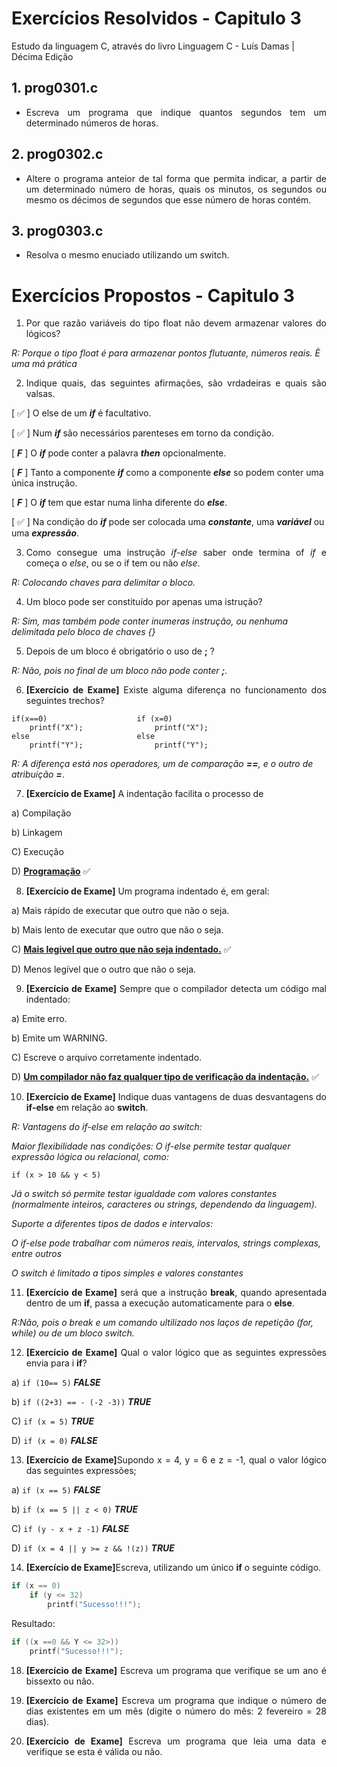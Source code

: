 # Exercícios Resolvidos - Capitulo 3
Estudo da linguagem C, através do livro Linguagem C - Luís Damas | Décima Edição

## 1. prog0301.c
* <p style="text-align: justify">Escreva um programa que indique quantos segundos tem um determinado números de horas.
</p>

## 2. prog0302.c
* <p style="text-align: justify">Altere o programa anteior de tal forma que permita indicar, a partir de um determinado número de horas, quais os minutos, os segundos ou mesmo os décimos de segundos que esse número de horas contém.
</p>

## 3. prog0303.c
* <p style="text-align: justify">Resolva o mesmo enuciado utilizando um switch.
</p>

# Exercícios Propostos - Capitulo 3

1. <p style="text-align: justify">Por que razão variáveis do tipo float não devem armazenar valores do lógicos?
</p>

*R: Porque o tipo float é para armazenar pontos flutuante, números reais. È uma má prática*


2. <p style="text-align: justify">Indique quais, das seguintes afirmações, são vrdadeiras e quais são valsas.
</p>

[ ✅ ] O else de um ***___if___*** é facultativo.

[ ✅ ] Num ***___if___*** são necessários parenteses em torno da condição.

[ ***F*** ] O ***___if___*** pode conter a palavra ***___then___*** opcionalmente.

[ ***F*** ] Tanto a componente ***___if___*** como a componente ***___else___*** so podem conter uma única instrução.

[ ***F*** ] O ***___if___*** tem que estar numa linha diferente do ***___else___***.

[ ✅ ] Na condição do ***___if___*** pode ser colocada uma ***___constante___***, uma ***___variável___*** ou uma ***___expressão___***.

3. <p style="text-align: justify">Como consegue uma instrução <i>if-else</i> saber onde termina of <i>if</i> e começa o <i>else</i>, ou se o if tem ou não <i>else</i>.
</p>

*R: Colocando chaves para delimitar o bloco.*

4. <p style="text-align: justify">Um bloco pode ser constituído por apenas uma istrução?
</p>

*R: Sim, mas também pode conter inumeras instrução, ou nenhuma delimitada pelo bloco de chaves {}*

5. <p style="text-align: justify">Depois de um bloco é obrigatório o uso de <b>;</b> ?
</p>

*R: Não, pois no final de um bloco não pode conter ***;***.*

6. <p style="text-align: justify"><b>[Exercício de Exame]</b> Existe alguma diferença no funcionamento dos seguintes trechos?
</p>

```
if(x==0)                    if (x=0)
    printf("X");                printf("X");
else                        else
    printf("Y");                printf("Y");
```

*R: A diferença está nos operadores, um de comparação ***==***, e o outro de atribuição ***=****.

7. <p style="text-align: justify"><b>[Exercício de Exame]</b>  A indentação facilita o processo de
</p>

a) Compilação

b) Linkagem

C) Execução

D) <u><b>Programação</b></u> ✅

8. <p style="text-align: justify"><b>[Exercício de Exame]</b> Um programa indentado é, em geral:
</p>

a) Mais rápido de executar que outro que não o seja.

b) Mais lento de executar que outro que não o seja.

C) <u><b>Mais legivel que outro que não seja indentado.</b></u> ✅

D) Menos legível que o outro que não o seja.

9. <p style="text-align: justify"><b>[Exercício de Exame]</b> Sempre que o compilador detecta um código mal indentado:
</p>

a) Emite erro.

b) Emite um WARNING.

C) Escreve o arquivo corretamente indentado.

D) <u><b>Um compilador não faz qualquer tipo de verificação da indentação.</b></u> ✅

10. <p style="text-align: justify"><b>[Exercício de Exame]</b> Indique duas vantagens de duas desvantagens do <b>if-else</b> em relação ao <b>switch</b>.
</p>

*R: Vantagens do if-else em relação ao switch:*

*Maior flexibilidade nas condições:*
*O if-else permite testar qualquer expressão lógica ou relacional, como:*

```if (x > 10 && y < 5)```

*Já o switch só permite testar igualdade com valores constantes (normalmente inteiros, caracteres ou strings, dependendo da linguagem).*

*Suporte a diferentes tipos de dados e intervalos:*

*O if-else pode trabalhar com números reais, intervalos, strings complexas, entre outros*

*O switch é limitado a tipos simples e valores constantes*

11. <p style="text-align: justify"><b>[Exercício de Exame]</b> será que a instrução <b>break</b>, quando apresentada dentro de um <b>if</b>, passa a execução automaticamente para o <b>else</b>.
</p>

*R:Não, pois o break e um comando ultilizado nos laços de repetição (for, while) ou de um bloco switch.*

12. <p style="text-align: justify"><b>[Exercício de Exame]</b> Qual o valor lógico que as seguintes expressões envia para i <b>if</b>?
</p>

a) ```if (10== 5)``` ***FALSE***

b) ```if ((2+3) == - (-2 -3))``` ***TRUE*** 

C) ```if (x = 5)``` ***TRUE*** 

D) ```if (x = 0)``` ***FALSE***

13. <p style="text-align: justify"><b>[Exercício de Exame]</b>Supondo x = 4, y = 6 e z = -1, qual o valor lógico das seguintes expressões;
</p>

a) ```if (x == 5)``` ***FALSE***

b) ```if (x == 5 || z < 0)``` ***TRUE*** 

C) ```if (y - x + z -1)``` ***FALSE***

D) ```if (x = 4 || y >= z && !(z))``` ***TRUE***

14. <p style="text-align: justify"><b>[Exercício de Exame]</b>Escreva, utilizando um único <b>if</b> o seguinte código.
</p>

```c
if (x == 0)
    if (y <= 32)
        printf("Sucesso!!!");

```
Resultado:
```c
if ((x ==0 && Y <= 32>))
    printf("Sucesso!!!");
```

18. <p style="text-align: justify"><b>[Exercício de Exame]</b> Escreva um programa que verifique se um ano é bissexto ou não.

19. <p style="text-align: justify"><b>[Exercício de Exame]</b> Escreva um programa que indique o número de dias existentes em um mês (digite o número do mês: 2 fevereiro = 28 dias).

20. <p style="text-align: justify"><b>[Exercício de Exame]</b> Escreva um programa que leia uma data e verifique se esta é válida ou não.